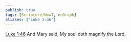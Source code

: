 ```yaml
---
publish: true
tags: [Scripture/NewT, noGraph]
aliases: ["Luke 1:46"]
---
```

[Luke 1:46](https://churchofjesuschrist.org/study/scriptures/nt/luke/1?lang=eng&id=p46#p46) And Mary said, My soul doth magnify the Lord,
